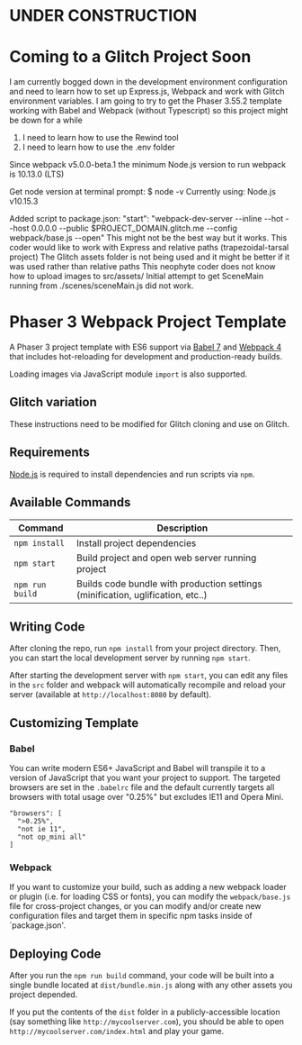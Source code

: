 # UNDER CONSTRUCTION
# Coming to a Glitch Project Soon

I am currently bogged down in the development environment configuration and need to learn how to set up Express.js, Webpack and work with Glitch environment variables. 
I am going to try to get the  Phaser 3.55.2 template working  with Babel and Webpack (without Typescript) so this project might be down for a while

1. I need to learn how to use the Rewind tool
2. I need to learn how to use the .env folder

Since webpack v5.0.0-beta.1 the minimum Node.js version to run webpack is 10.13.0 (LTS)

Get node version at terminal prompt: $ node -v
Currently using: Node.js v10.15.3

Added script to package.json: "start": "webpack-dev-server --inline --hot --host 0.0.0.0 --public $PROJECT_DOMAIN.glitch.me --config webpack/base.js --open"
This might not be the best way but it works.
This coder would like to work with Express and relative paths (trapezoidal-tarsal project)
The Glitch assets folder is not being used and it might be better if it was used rather than relative paths 
This neophyte coder does not know how to upload images to src/assets/ 
Initial attempt to get SceneMain running from ./scenes/sceneMain.js did not work.


# Phaser 3 Webpack Project Template

A Phaser 3 project template with ES6 support via [Babel 7](https://babeljs.io/) and [Webpack 4](https://webpack.js.org/)
that includes hot-reloading for development and production-ready builds.

Loading images via JavaScript module `import` is also supported.

## Glitch variation
These instructions need to be modified for Glitch cloning and use on Glitch. 

## Requirements

[Node.js](https://nodejs.org) is required to install dependencies and run scripts via `npm`.

## Available Commands

| Command | Description |
|---------|-------------|
| `npm install` | Install project dependencies |
| `npm start` | Build project and open web server running project |
| `npm run build` | Builds code bundle with production settings (minification, uglification, etc..) |

## Writing Code

After cloning the repo, run `npm install` from your project directory. Then, you can start the local development
server by running `npm start`.


After starting the development server with `npm start`, you can edit any files in the `src` folder
and webpack will automatically recompile and reload your server (available at `http://localhost:8080`
by default).

## Customizing Template

### Babel
You can write modern ES6+ JavaScript and Babel will transpile it to a version of JavaScript that you
want your project to support. The targeted browsers are set in the `.babelrc` file and the default currently
targets all browsers with total usage over "0.25%" but excludes IE11 and Opera Mini.

  ```
  "browsers": [
    ">0.25%",
    "not ie 11",
    "not op_mini all"
  ]
  ```

### Webpack
If you want to customize your build, such as adding a new webpack loader or plugin (i.e. for loading CSS or fonts), you can
modify the `webpack/base.js` file for cross-project changes, or you can modify and/or create
new configuration files and target them in specific npm tasks inside of `package.json'.

## Deploying Code
After you run the `npm run build` command, your code will be built into a single bundle located at 
`dist/bundle.min.js` along with any other assets you project depended. 

If you put the contents of the `dist` folder in a publicly-accessible location (say something like `http://mycoolserver.com`), 
you should be able to open `http://mycoolserver.com/index.html` and play your game.
